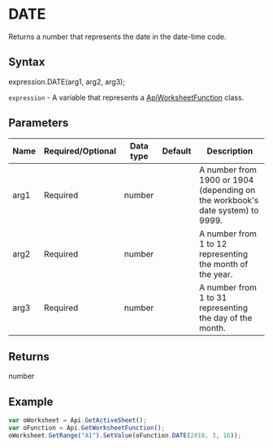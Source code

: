 # DATE

Returns a number that represents the date in the date-time code.

## Syntax

expression.DATE(arg1, arg2, arg3);

`expression` - A variable that represents a [ApiWorksheetFunction](../ApiWorksheetFunction.md) class.

## Parameters

| **Name** | **Required/Optional** | **Data type** | **Default** | **Description** |
| ------------- | ------------- | ------------- | ------------- | ------------- |
| arg1 | Required | number |  | A number from 1900 or 1904 (depending on the workbook's date system) to 9999. |
| arg2 | Required | number |  | A number from 1 to 12 representing the month of the year. |
| arg3 | Required | number |  | A number from 1 to 31 representing the day of the month. |

## Returns

number

## Example



```javascript
var oWorksheet = Api.GetActiveSheet();
var oFunction = Api.GetWorksheetFunction();
oWorksheet.GetRange("A1").SetValue(oFunction.DATE(2018, 3, 16));
```
